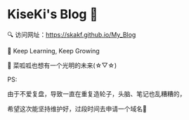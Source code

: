 # KiseKi's Blog 🍉

🔍 访问网址：https://skakf.github.io/My_Blog

📔  Keep Learning, Keep Growing

💖 菜呱呱也想有一个光明的未来(☆▽☆)




PS: 

由于不爱复盘，导致一直在重复造轮子，头脑、笔记也乱糟糟的，

希望这次能坚持维护好，过段时间去申请一个域名💪

